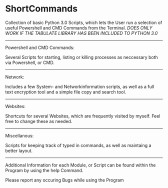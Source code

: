 # ShortCommands
Collection of basic Python 3.0 Scripts, which lets the User run a selection of useful Powershell and CMD Commands from the Terminal.
*DOES ONLY WORK IF THE TABULATE LIBRARY HAS BEEN INCLUDED TO PYTHON 3.0*


_____________________________
Powershell and CMD Commands:


Several Scripts for starting, listing or killing processes as neccessary both via Powershell, or CMD.
_____________________________

Network:


Includes a few System- and Networkinformation scripts, as well as a full text encryption tool and a simple file copy and search tool.
_____________________________

Websites:


Shortcuts for several Websites, which are frequently visited by myself. Feel free to change these as needed.
____________________________

Miscellanous:


Scripts for keeping track of typed in commands, as well as maintaing a better layout.
____________________________


Additional Information for each Module, or Script can be found within the Program by using the help Command.

Please report any occuring Bugs while using the Program


  


